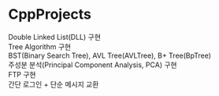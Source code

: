 # CppProjects
<div>
  Double Linked List(DLL) 구현
</div>
<div>
  Tree Algorithm 구현
  <div>BST(Binary Search Tree), AVL Tree(AVLTree), B+ Tree(BpTree)</div>
</div>
<div>
  주성분 분석(Principal Component Analysis, PCA) 구현
</div>
<div>
  FTP 구현 </br>
  간단 로그인 + 단순 메시지 교환
  
</div>
